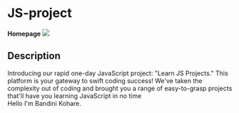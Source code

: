 # JS-project
**Homepage**
<img src="./output-img/1"/><br />


## Description
Introducing our rapid one-day JavaScript project: "Learn JS Projects." This platform is your gateway to swift coding success! We've taken the complexity out of coding and brought you a range of easy-to-grasp projects that'll have you learning JavaScript in no time
<br>
Hello I'm Bandini Kohare.
